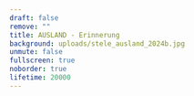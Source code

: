 ```yaml
---
draft: false
remove: ""
title: AUSLAND - Erinnerung
background: uploads/stele_ausland_2024b.jpg
unmute: false
fullscreen: true
noborder: true
lifetime: 20000
---
```


